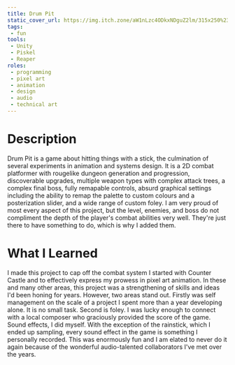 ```yaml
---
title: Drum Pit
static_cover_url: https://img.itch.zone/aW1nLzc4ODkxNDguZ2lm/315x250%23cm/%2FSuKf2.gif
tags:
 - fun
tools:
 - Unity
 - Piskel
 - Reaper
roles:
 - programming
 - pixel art
 - animation
 - design
 - audio
 - technical art
---
```


# Description
Drum Pit is a game about hitting things with a stick, the culmination of several experiments in animation and systems design. It is a 2D combat platformer with rougelike dungeon generation and progression, discoverable upgrades, multiple weapon types with complex attack trees, a complex final boss, fully remapable controls, absurd graphical settings including the ability to remap the palette to custom colours and a posterization slider, and a wide range of custom foley. I am very proud of most every aspect of this project, but the level, enemies, and boss do not compliment the depth of the player's combat abilities very well. They're just there to have something to do, which is why I added them.

# What I Learned
I made this project to cap off the combat system I started with Counter Castle and to effectively express my prowess in pixel art animation. In these and many other areas, this project was a strengthening of skills and ideas I'd been honing for years. However, two areas stand out. Firstly was self management on the scale of a project I spent more than a year developing alone. It is no small task. Second is foley. I was lucky enough to connect with a local composer who graciously provided the score of the game. Sound effects, I did myself. With the exception of the rainstick, which I ended up sampling, every sound effect in the game is something I personally recorded. This was enormously fun and I am elated to never do it again because of the wonderful audio-talented collaborators I've met over the years.